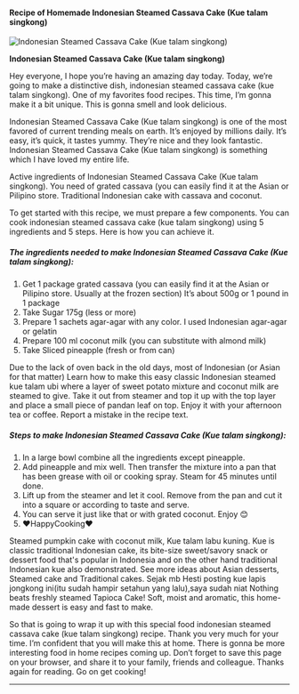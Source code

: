             

#### Recipe of Homemade Indonesian Steamed Cassava Cake (Kue talam singkong)

![Indonesian Steamed Cassava Cake (Kue talam singkong)](https://img-global.cpcdn.com/recipes/626c9de4f021dc50/751x532cq70/indonesian-steamed-cassava-cake-kue-talam-singkong-recipe-main-photo.jpg)

**Indonesian Steamed Cassava Cake (Kue talam singkong)**

Hey everyone, I hope you’re having an amazing day today. Today, we’re going to make a distinctive dish, indonesian steamed cassava cake (kue talam singkong). One of my favorites food recipes. This time, I’m gonna make it a bit unique. This is gonna smell and look delicious.

Indonesian Steamed Cassava Cake (Kue talam singkong) is one of the most favored of current trending meals on earth. It’s enjoyed by millions daily. It’s easy, it’s quick, it tastes yummy. They’re nice and they look fantastic. Indonesian Steamed Cassava Cake (Kue talam singkong) is something which I have loved my entire life.

Active ingredients of Indonesian Steamed Cassava Cake (Kue talam singkong). You need of grated cassava (you can easily find it at the Asian or Pilipino store. Traditional Indonesian cake with cassava and coconut.

To get started with this recipe, we must prepare a few components. You can cook indonesian steamed cassava cake (kue talam singkong) using 5 ingredients and 5 steps. Here is how you can achieve it.

##### The ingredients needed to make Indonesian Steamed Cassava Cake (Kue talam singkong):

1.  Get 1 package grated cassava (you can easily find it at the Asian or Pilipino store. Usually at the frozen section) It’s about 500g or 1 pound in 1 package
2.  Take Sugar 175g (less or more)
3.  Prepare 1 sachets agar-agar with any color. I used Indonesian agar-agar or gelatin
4.  Prepare 100 ml coconut milk (you can substitute with almond milk)
5.  Take Sliced pineapple (fresh or from can)

Due to the lack of oven back in the old days, most of Indonesian (or Asian for that matter) Learn how to make this easy classic Indonesian steamed kue talam ubi where a layer of sweet potato mixture and coconut milk are steamed to give. Take it out from steamer and top it up with the top layer and place a small piece of pandan leaf on top. Enjoy it with your afternoon tea or coffee. Report a mistake in the recipe text.

##### Steps to make Indonesian Steamed Cassava Cake (Kue talam singkong):

1.  In a large bowl combine all the ingredients except pineapple.
2.  Add pineapple and mix well. Then transfer the mixture into a pan that has been grease with oil or cooking spray. Steam for 45 minutes until done.
3.  Lift up from the steamer and let it cool. Remove from the pan and cut it into a square or according to taste and serve.
4.  You can serve it just like that or with grated coconut. Enjoy 😊
5.  ❤️HappyCooking❤️

Steamed pumpkin cake with coconut milk, Kue talam labu kuning. Kue is classic traditional Indonesian cake, its bite-size sweet/savory snack or dessert food that's popular in Indonesia and on the other hand traditional Indonesian kue also demonstrated. See more ideas about Asian desserts, Steamed cake and Traditional cakes. Sejak mb Hesti posting kue lapis jongkong ini(itu sudah hampir setahun yang lalu),saya sudah niat Nothing beats freshly steamed Tapioca Cake! Soft, moist and aromatic, this home-made dessert is easy and fast to make.

So that is going to wrap it up with this special food indonesian steamed cassava cake (kue talam singkong) recipe. Thank you very much for your time. I’m confident that you will make this at home. There is gonna be more interesting food in home recipes coming up. Don’t forget to save this page on your browser, and share it to your family, friends and colleague. Thanks again for reading. Go on get cooking!

* * *